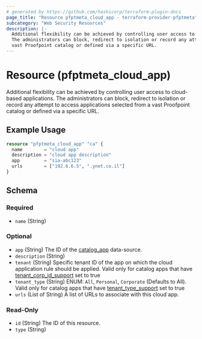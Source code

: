 ```yaml
---
# generated by https://github.com/hashicorp/terraform-plugin-docs
page_title: "Resource pfptmeta_cloud_app - terraform-provider-pfptmeta"
subcategory: "Web Security Resources"
description: |-
  Additional flexibility can be achieved by controlling user access to cloud-based applications.
  The administrators can block, redirect to isolation or record any attempt to access applications selected from a
  vast Proofpoint catalog or defined via a specific URL.
---
```


# Resource (pfptmeta_cloud_app)

Additional flexibility can be achieved by controlling user access to cloud-based applications.
The administrators can block, redirect to isolation or record any attempt to access applications selected from a 
vast Proofpoint catalog or defined via a specific URL.

## Example Usage

```terraform
resource "pfptmeta_cloud_app" "ca" {
  name        = "cloud app"
  description = "cloud app description"
  app         = "sia-abc123"
  urls        = ["192.6.6.5", ".ynet.co.il"]
}
```

<!-- schema generated by tfplugindocs -->
## Schema

### Required

- `name` (String)

### Optional

- `app` (String) The ID of the [catalog_app](https://registry.terraform.io/providers/nsofnetworks/pfptmeta/latest/docs/data-sources/catalog_app) data-source.
- `description` (String)
- `tenant` (String) Specific tenant ID of the app on which the cloud application rule should be applied. 
Valid only for catalog apps that have [tenant_corp_id_support](https://registry.terraform.io/providers/nsofnetworks/pfptmeta/latest/docs/resources/catalog_app#tenant_corp_id_support) set to true
- `tenant_type` (String) ENUM: `All`, `Personal`, `Corporate` (Defaults to All). Valid only for catalog apps that have [tenant_type_support](https://registry.terraform.io/providers/nsofnetworks/pfptmeta/latest/docs/resources/catalog_app#tenant_type_support) set to true
- `urls` (List of String) A list of URLs to associate with this cloud app.

### Read-Only

- `id` (String) The ID of this resource.
- `type` (String)
